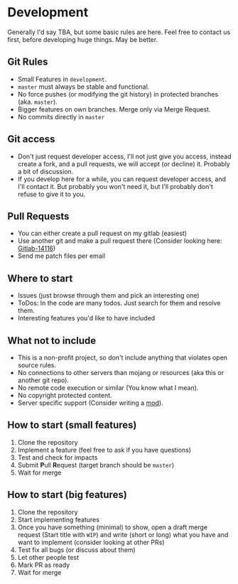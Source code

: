 # Development
Generally I'd say TBA, but some basic rules are here. Feel free to contact us first, before developing huge things. May be better.

## Git Rules
- Small Features in `development`.
- `master` must always be stable and functional.
- No force pushes (or modifying the git history) in protected branches (aka. `master`).
- Bigger features on own branches. Merge only via Merge Request.
- No commits directly in `master`

## Git access

- Don't just request developer access, I'll not just give you access, instead create a fork, and a pull requests, we will accept (or decline) it. Probably a bit of discussion.
- If you develop here for a while, you can request developer access, and I'll contact it. But probably you won't need it, but I'll probably don't refuse to give it to you.

## Pull Requests

- You can either create a pull request on my gitlab (easiest)
- Use another git and make a pull request there (Consider looking here: [Gitlab-14116](https://gitlab.com/gitlab-org/gitlab/-/issues/14116))
- Send me patch files per email

## Where to start

- Issues (just browse through them and pick an interesting one)
- ToDos: In the code are many todos. Just search for them and resolve them.
- Interesting features you'd like to have included

## What not to include

- This is a non-profit project, so don't include anything that violates open source rules.
- No connections to other servers than mojang or resources (aka this or another git repo).
- No remote code execution or similar (You know what I mean).
- No copyright protected content.
- Server specific support (Consider writing a [mod](/doc/Modding.md)).

## How to start (small features)

1. Clone the repository
2. Implement a feature (feel free to ask if you have questions)
3. Test and check for impacts
4. Submit **P**ull **R**equest (target branch should be `master`)
5. Wait for merge

## How to start (big features)

1. Clone the repository
2. Start implementing features
3. Once you have something (minimal) to show, open a draft merge request (Start title with `WIP`) and write (short or long) what you have and want to implement (consider looking at other PRs)
3. Test fix all bugs (or discuss about them)
4. Let other people test
6. Mark PR as ready
7. Wait for merge
